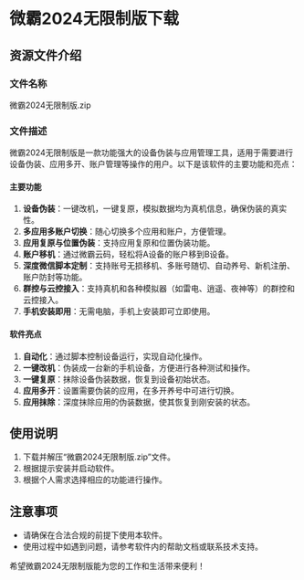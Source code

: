 # 微霸2024无限制版下载

## 资源文件介绍

### 文件名称
微霸2024无限制版.zip

### 文件描述
微霸2024无限制版是一款功能强大的设备伪装与应用管理工具，适用于需要进行设备伪装、应用多开、账户管理等操作的用户。以下是该软件的主要功能和亮点：

#### 主要功能
1. **设备伪装**：一键改机，一键复原，模拟数据均为真机信息，确保伪装的真实性。
2. **多应用多账户切换**：随心切换多个应用和账户，方便管理。
3. **应用复原与位置伪装**：支持应用复原和位置伪装功能。
4. **账户移机**：通过微霸云码，轻松将A设备的账户移到B设备。
5. **深度微信脚本定制**：支持账号无损移机、多账号随切、自动养号、新机注册、账户防封等功能。
6. **群控与云控接入**：支持真机和各种模拟器（如雷电、逍遥、夜神等）的群控和云控接入。
7. **手机安装即用**：无需电脑，手机上安装即可立即使用。

#### 软件亮点
1. **自动化**：通过脚本控制设备运行，实现自动化操作。
2. **一键改机**：伪装成一台新的手机设备，方便进行各种测试和操作。
3. **一键复原**：抹除设备伪装数据，恢复到设备初始状态。
4. **应用多开**：设置需要伪装的应用，在多开养号中可进行切换。
5. **应用抹除**：深度抹除应用的伪装数据，使其恢复到刚安装的状态。

## 使用说明
1. 下载并解压“微霸2024无限制版.zip”文件。
2. 根据提示安装并启动软件。
3. 根据个人需求选择相应的功能进行操作。

## 注意事项
- 请确保在合法合规的前提下使用本软件。
- 使用过程中如遇到问题，请参考软件内的帮助文档或联系技术支持。

希望微霸2024无限制版能为您的工作和生活带来便利！